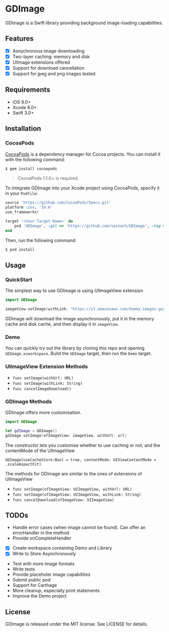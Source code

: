 # GDImage

GDImage is a Swift library providing background image-loading capabilities.

## Features

- [x] Asnychronous image downloading
- [x] Two-layer caching: memory and disk
- [x] UIImage extensions offered
- [x] Support for download cancellation 
- [x] Support for jpeg and png images tested

## Requirements

- iOS 9.0+
- Xcode 8.0+
- Swift 3.0+

## Installation

### CocoaPods

[CocoaPods](http://cocoapods.org) is a dependency manager for Cocoa projects. You can install it with the following command:

```bash
$ gem install cocoapods
```

> CocoaPods 1.1.0+ is required.

To integrate GDImage into your Xcode project using CocoaPods, specify it in your `Podfile`:

```ruby
source 'https://github.com/CocoaPods/Specs.git'
platform :ios, '10.0'
use_frameworks!

target '<Your Target Name>' do
    pod 'GDImage', :git => 'https://github.com/spinach/GDImage', :tag => '1.0.3'
end
```

Then, run the following command:

```bash
$ pod install
```


## Usage

### QuickStart

The simplest way to use GDImage is using UIImageView extension

```swift
import GDImage

imageView.setImage(withLink: "https://s3.amazonaws.com/dummy-images-guy/algolia-logo.jpg")
```
GDImage will download the image asynchronously, put it in the memory cache and disk cache, and then display it in `imageView`.

### Demo
You can quickly try out the library by cloning this repo and opening `GDImage.xcworkspace`. Build the `GDImage` target, then run the `Demo` target.

### UIImageView Extension Methods

- `func setImage(withUrl: URL)`
- `func setImage(withLink: String)`
- `func cancelImageDownload()`

### GDImage Methods

GDImage offers more customisation.

```swift
import GDImage

let gdImage = GDImage()
gdImage.setImage(ofImageView: imageView, withUrl: url)

```
The constructor lets you customise whether to use caching or not, and the contentMode of the UIImageView

`GDImage(useCacheStore:Bool = true, contentMode: UIViewContentMode = .scaleAspectFit)`

The methods for GDImage are similar to the ones of extensions of UIImageView

- `func setImage(ofImageView: UIImageView, withUrl: URL)`
- `func setImage(ofImageView: UIImageView, withLink: String)`
- `func cancelDownload(ofImageView: UIImageView)`

## TODOs
- Handle error cases (when image cannot be found). Can offer an errorHandler in the method
- Provide onCompleteHandler
- [x] Create workspace containing Demo and Library
- [x] Write to Store Asynchronously
- Test with more image formats
- Write tests
- Provide placeholer image capabilities
- Submit public pod
- Support for Carthage
- More cleanup, especially print statements
- Improve the Demo project

## License

GDImage is released under the MIT license. See LICENSE for details.
